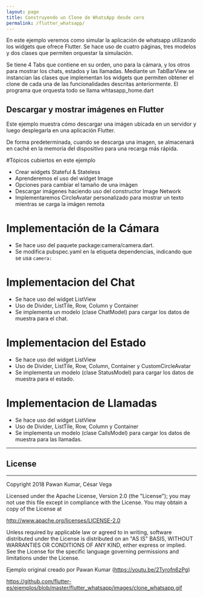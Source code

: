 ```yaml
---
layout: page
title: Construyendo un Clone de WhatsApp desde cero
permalink: /flutter_whatsapp/
---
```


En este ejemplo veremos como simular la aplicación de whatsapp utilizando los widgets que ofrece Flutter. Se hace uso de cuatro páginas, tres modelos y dos clases que permiten orquestar la simulación.

Se tiene 4 Tabs que contiene en su orden, uno para la cámara, y los otros para mostrar los chats, estados y las llamadas. Mediante un TabBarView se instancian las clases que implementan los widgets que permiten obtener el clone de cada una de las funcionalidades descritas anteriormente. El programa que orquesta todo se llama whtasapp_home.dart

## Descargar y mostrar imágenes en Flutter 

Este ejemplo muestra cómo descargar una imágen ubicada en un servidor y luego desplegarla en una aplicación Flutter.

De forma predeterminada, cuando se descarga una imagen, se almacenará en caché en la memoria del dispositivo para una recarga más rápida.

#Tópicos cubiertos en este ejemplo
* Crear widgets Stateful & Stateless
* Aprenderemos el uso del widget Image
* Opciones para cambiar el tamaño de una imágen
* Descargar imágenes haciendo uso del constructor Image Network
* Implementaremos CircleAvatar personalizado para mostrar un texto mientras se carga la imágen remota

# Implementación de la Cámara
* Se hace uso del paquete package:camera/camera.dart. 
* Se modifica pubspec.yaml en la etiqueta dependencias, indicando que se usa `camera:`

# Implementacion del Chat
* Se hace uso del widget ListView
* Uso de Divider, ListTile, Row, Column y Container 
* Se implementa un modelo (clase ChatModel) para cargar los datos de muestra para el chat.  

# Implementacion del Estado
* Se hace uso del widget ListView
* Uso de Divider, ListTile, Row, Column, Container y CustomCircleAvatar
* Se implementa un modelo (clase StatusModel) para cargar los datos de muestra para el estado.  

# Implementacion de Llamadas
* Se hace uso del widget ListView
* Uso de Divider, ListTile, Row, Column y Container 
* Se implementa un modelo (clase CallsModel) para cargar los datos de muestra para las llamadas.  
---
## License
---
<aside class="alert alert-info" markdown="1">
Copyright 2018 Pawan Kumar, César Vega

Licensed under the Apache License, Version 2.0 (the "License");
you may not use this file except in compliance with the License.
You may obtain a copy of the License at

   http://www.apache.org/licenses/LICENSE-2.0

Unless required by applicable law or agreed to in writing, software
distributed under the License is distributed on an "AS IS" BASIS,
WITHOUT WARRANTIES OR CONDITIONS OF ANY KIND, either express or implied.
See the License for the specific language governing permissions and
limitations under the License.
</aside>

Ejemplo original creado por Pawan Kumar (https://youtu.be/2Tyrofn6zPg)

https://github.com/flutter-es/ejemplos/blob/master/flutter_whatsapp/images/clone_whatsapp.gif